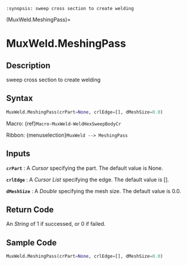 ```{module} MuxWeld.MeshingPass()
:synopsis: sweep cross section to create welding
```

(MuxWeld.MeshingPass)=

# MuxWeld.MeshingPass

## Description

sweep cross section to create welding

## Syntax

```python
MuxWeld.MeshingPass(crPart=None, crlEdge=[], dMeshSize=0.0)
```

Macro: {ref}`Macro-MuxWeld-WeldHexSweepBodyCr`

Ribbon: {menuselection}`MuxWeld --> MeshingPass`

## Inputs

**`crPart`**
: A _Cursor_ specifying the part. The default value is None.

**`crlEdge`**
: A _Cursor List_ specifying the edge. The default value is [].

**`dMeshSize`**
: A _Double_ specifying the mesh size. The default value is 0.0.

## Return Code

An _String_ of 1 if successed, or 0 if failed.

## Sample Code

```python
MuxWeld.MeshingPass(crPart=None, crlEdge=[], dMeshSize=0.0)
```
